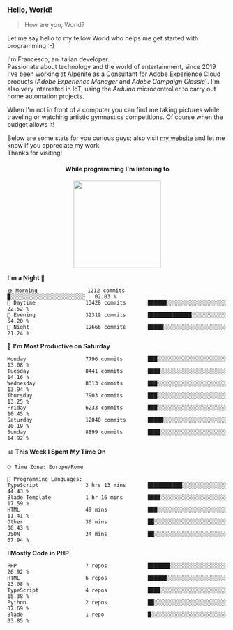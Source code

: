 ### Hello, World!

> How are you, World?

Let me say hello to my fellow World who helps me get started with programming :-)

I'm Francesco, an Italian developer.  
Passionate about technology and the world of entertainment, since 2019 I've been working at [Alpenite](https://www.alpenite.com) as a Consultant for Adobe Experience Cloud products (*Adobe Experience Manager* and *Adobe Campaign Classic*). I'm also very interested in IoT, using the *Arduino* microcontroller to carry out home automation projects.

When I'm not in front of a computer you can find me taking pictures while traveling or watching artistic gymnastics competitions. Of course when the budget allows it!

Below are some stats for you curious guys; also visit [my website](https://www.francescorega.eu) and let me know if you appreciate my work.  
Thanks for visiting!

<div align="center">
  <h4>While programming I'm listening to</h4>
  <a href="https://apps.francescorega.eu/now-playing/11147232609" target="_blank"><img src="https://apps.francescorega.eu/now-playing/11147232609" width="200"></a>
</div>

<!--START_SECTION:waka-->
**I'm a Night 🦉** 

```text
🌞 Morning                1212 commits        █░░░░░░░░░░░░░░░░░░░░░░░░   02.03 % 
🌆 Daytime                13428 commits       ██████░░░░░░░░░░░░░░░░░░░   22.52 % 
🌃 Evening                32319 commits       ██████████████░░░░░░░░░░░   54.20 % 
🌙 Night                  12666 commits       █████░░░░░░░░░░░░░░░░░░░░   21.24 % 
```
📅 **I'm Most Productive on Saturday** 

```text
Monday                   7796 commits        ███░░░░░░░░░░░░░░░░░░░░░░   13.08 % 
Tuesday                  8441 commits        ████░░░░░░░░░░░░░░░░░░░░░   14.16 % 
Wednesday                8313 commits        ███░░░░░░░░░░░░░░░░░░░░░░   13.94 % 
Thursday                 7903 commits        ███░░░░░░░░░░░░░░░░░░░░░░   13.25 % 
Friday                   6233 commits        ███░░░░░░░░░░░░░░░░░░░░░░   10.45 % 
Saturday                 12040 commits       █████░░░░░░░░░░░░░░░░░░░░   20.19 % 
Sunday                   8899 commits        ████░░░░░░░░░░░░░░░░░░░░░   14.92 % 
```


📊 **This Week I Spent My Time On** 

```text
🕑︎ Time Zone: Europe/Rome

💬 Programming Languages: 
TypeScript               3 hrs 13 mins       ███████████░░░░░░░░░░░░░░   44.43 % 
Blade Template           1 hr 16 mins        ████░░░░░░░░░░░░░░░░░░░░░   17.59 % 
HTML                     49 mins             ███░░░░░░░░░░░░░░░░░░░░░░   11.41 % 
Other                    36 mins             ██░░░░░░░░░░░░░░░░░░░░░░░   08.43 % 
JSON                     34 mins             ██░░░░░░░░░░░░░░░░░░░░░░░   07.94 % 
```

**I Mostly Code in PHP** 

```text
PHP                      7 repos             ███████░░░░░░░░░░░░░░░░░░   26.92 % 
HTML                     6 repos             ██████░░░░░░░░░░░░░░░░░░░   23.08 % 
TypeScript               4 repos             ████░░░░░░░░░░░░░░░░░░░░░   15.38 % 
Python                   2 repos             ██░░░░░░░░░░░░░░░░░░░░░░░   07.69 % 
Blade                    1 repo              █░░░░░░░░░░░░░░░░░░░░░░░░   03.85 % 
```




<!--END_SECTION:waka-->
